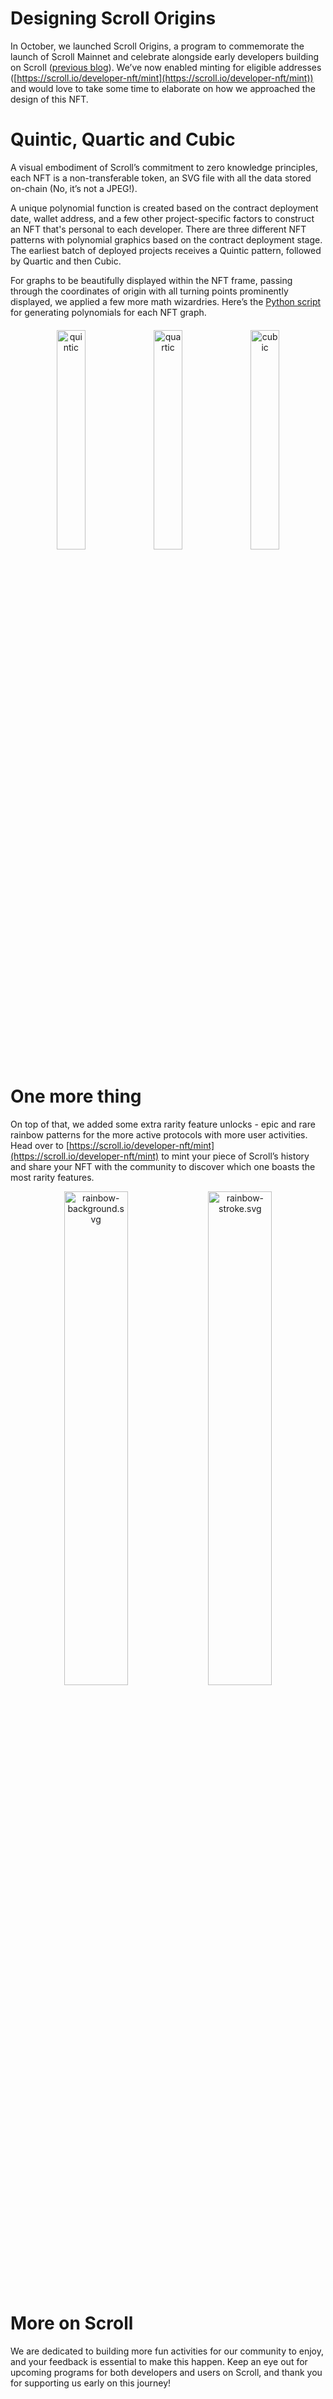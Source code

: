 # Designing Scroll Origins

In October, we launched Scroll Origins, a program to commemorate the launch of Scroll Mainnet and celebrate alongside early developers building on Scroll ([previous blog](https://scroll.io/blog/scroll-origins-nft)). We’ve now enabled minting for eligible addresses ([https://scroll.io/developer-nft/mint](https://scroll.io/developer-nft/mint)) and would love to take some time to elaborate on how we approached the design of this NFT.

# Quintic, Quartic and Cubic

A visual embodiment of Scroll’s commitment to zero knowledge principles, each NFT is a non-transferable token, an SVG file with all the data stored on-chain (No, it’s not a JPEG!).

A unique polynomial function is created based on the contract deployment date, wallet address, and a few other project-specific factors to construct an NFT that's personal to each developer. There are three different NFT patterns with polynomial graphics based on the contract deployment stage. The earliest batch of deployed projects receives a Quintic pattern, followed by Quartic and then Cubic.

For graphs to be beautifully displayed within the NFT frame, passing through the coordinates of origin with all turning points prominently displayed, we applied a few more math wizardries. Here’s the [Python script](https://file.notion.so/f/f/cc12e519-e01d-4277-9573-3fe8e5bdf9ce/497c4a7e-2e47-43fb-9e8e-6292fcba1680/generate_polynomials.py?id=7920a78e-915f-4f55-b12d-4249de214d45&table=block&spaceId=cc12e519-e01d-4277-9573-3fe8e5bdf9ce&expirationTimestamp=1702771200000&signature=FqEYCOXcL0_qsC0Tlv3oyEV3Ako3i_wcQ6N6bxrtQC8&downloadName=generate_polynomials.py) for generating polynomials for each NFT graph.

<p align="center" style="margin: 20px auto;">
  <img src="/imgs/homepage/blog/scrollOriginsNFT/quintic.svg" alt="quintic" style="width: 30%;"/>
  <img src="/imgs/homepage/blog/scrollOriginsNFT/quartic.svg" alt="quartic" style="width: 30%;"/>
  <img src="/imgs/homepage/blog/scrollOriginsNFT/cubic.svg" alt="cubic" style="width: 30%;"/>
</p>

# One more thing

On top of that, we added some extra rarity feature unlocks - epic and rare rainbow patterns for the more active protocols with more user activities. Head over to [https://scroll.io/developer-nft/mint](https://scroll.io/developer-nft/mint) to mint your piece of Scroll’s history and share your NFT with the community to discover which one boasts the most rarity features.

<p align="center">
  <img src="/imgs/homepage/blog/scrollOriginsNFT/rainbow-background.svg" alt="rainbow-background.svg" style="width: 45%;"/>
  <img src="/imgs/homepage/blog/scrollOriginsNFT/rainbow-stroke.svg" alt="rainbow-stroke.svg" style="width: 45%;"/>
</p>

# More on Scroll

We are dedicated to building more fun activities for our community to enjoy, and your feedback is essential to make this happen. Keep an eye out for upcoming programs for both developers and users on Scroll, and thank you for supporting us early on this journey!
